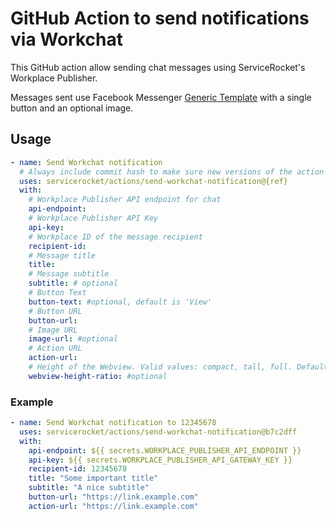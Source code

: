# GitHub Action to send notifications via Workchat

This GitHub action allow sending chat messages using ServiceRocket's Workplace Publisher. 

Messages sent use Facebook Messenger [Generic Template](https://developers.facebook.com/docs/messenger-platform/send-messages/template/generic) with a single button and an optional image.

## Usage

```yaml
- name: Send Workchat notification
  # Always include commit hash to make sure new versions of the action does not break your workflow.
  uses: servicerocket/actions/send-workchat-notification@{ref}
  with:
    # Workplace Publisher API endpoint for chat
    api-endpoint: 
    # Workplace Publisher API Key
    api-key: 
    # Workplace ID of the message recipient
    recipient-id: 
    # Message title
    title: 
    # Message subtitle
    subtitle: # optional
    # Button Text
    button-text: #optional, default is 'View'
    # Button URL
    button-url: 
    # Image URL
    image-url: #optional
    # Action URL
    action-url:
    # Height of the Webview. Valid values: compact, tall, full. Default is 'full'.
    webview-height-ratio: #optional
```

### Example

```yaml
- name: Send Workchat notification to 12345678
  uses: servicerocket/actions/send-workchat-notification@b7c2dff
  with:
    api-endpoint: ${{ secrets.WORKPLACE_PUBLISHER_API_ENDPOINT }}
    api-key: ${{ secrets.WORKPLACE_PUBLISHER_API_GATEWAY_KEY }}
    recipient-id: 12345678
    title: "Some important title"
    subtitle: "A nice subtitle"
    button-url: "https://link.example.com"
    action-url: "https://link.example.com"
```
